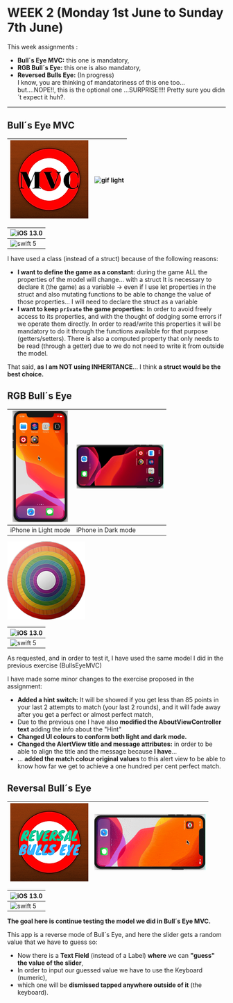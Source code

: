 # WEEK 2  (Monday 1st June to Sunday 7th June)

This week assignments :
- **Bull´s Eye MVC:** this one is mandatory, 
- **RGB Bull´s Eye:** this one is also mandatory,  
- **Reversed Bulls Eye:** (In progress)  
I know, you are thinking of mandatoriness of this one too...  
                       but....NOPE!!, this is the optional one ...SURPRISE!!!! 
                       Pretty sure you didn´t expect it huh?.
---
## Bull´s Eye MVC

| ![gif light](/Week02/Assets-Gifs/BullsEyeMVC.png) | ![gif light](/Week02/Assets-Gifs/BullsEyeMVC.gif) |
| ------------------------------------------------- | ------------------------------------------------- |


|![iOS 13.0](https://img.shields.io/badge/iOS-13.0-orange)|
| ------------------------------------------------------- |
|![swift 5](https://img.shields.io/badge/Swift-5-red)|

I have used a class (instead of a struct) because of the following reasons:
- **I want to define the game as a constant:** during the game ALL the properties of the model will change... with a struct It is necessary to declare it (the game) as a variable -> even if I use  let properties in the struct and also  mutating functions to be able to change the value of those properties... I will need to declare the struct as a variable  
- **I want to keep `private` the game properties:** In order to avoid freely access to its properties, and with the thought of dodging some errors if we operate them directly. In order to read/write this properties  it will be mandatory to do it through the functions available for that purpose  (getters/setters). There is also a computed property that only needs to be read (through a getter) due to we do not need to write it from outside the model.  

That said, **as I am NOT using  INHERITANCE**... I think **a struct would be the best choice.**

## RGB Bull´s Eye
| ![gif light](/Week02/Assets-Gifs/RGBullsEyeLight.gif) | ![gif dark](/Week02/Assets-Gifs/RGBullsEyeDark.gif) |
| ------------------------------------------------------- | ----------------------------------------------------- | 
| iPhone in Light mode | iPhone in Dark mode |  



![AppIcon](/Week02/Assets-Gifs/RGBullsEye.png) 

|![iOS 13.0](https://img.shields.io/badge/iOS-13-orange)|
| ------------------------------------------------------- |
|![swift 5](https://img.shields.io/badge/Swift-5-red)|  


As requested, and in order to test it, I have used the same model I did in the previous exercise  (BullsEyeMVC)

I have made some minor changes to the exercise proposed in the assignment:  
- **Added a hint switch:** It will be showed if you get less than 85 points in your last 2 attempts to match (your last 2 rounds), and it will fade away after you get a perfect or almost perfect match,
- Due to the previous one I have also **modified the AboutViewController text** adding the info about the "Hint"
- **Changed UI colours to conform both light and dark mode.**  
- **Changed the AlertView title and message attributes:** in order to be able to align the title and the message because
    **I have**...  
- ... **added the match colour original values** to this alert view to be able to know how far we get to achieve a one hundred per cent perfect match.  


## Reversal Bull´s Eye

| ![AppIcon](/Week02/Assets-Gifs/RevBullsEye.png) | ![gif](/Week02/Assets-Gifs/RevBullsEye.gif) |
| ------------------------------------------- | ----------------------------------------------------- | 


|![iOS 13.0](https://img.shields.io/badge/iOS-13-orange)|
| ------------------------------------------------------- |
|![swift 5](https://img.shields.io/badge/Swift-5-red)|

**The goal here is continue testing the model we did in Bull´s Eye MVC.**  

This app is a reverse mode of Bull´s Eye, and here the slider gets a random value that we have to guess so:
- Now there is a **Text Field** (instead of a Label) **where** we can **"guess" the value of the slider**,
- In order to input our guessed value we have to use the Keyboard (numeric),
- which one will be **dismissed tapped anywhere outside of it** (the keyboard).


